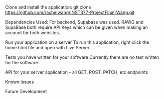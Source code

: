 Clone and install the application:
    git clone https://github.com/rachelwanq/INST377-ProjectFinal-Wang.git

Dependencies Used:
    For backend, Supabase was used.
    RAWG and SupaBase both require API Keys which can be given when making an account for both websites.

Run your application on a server
    To run this application, right click the home.html file and open with Live Server.

Tests you have written for your software
    Currently there are no test written for the software.

API for your server application - all GET, POST, PATCH, etc endpoints

Known Issues
    
Future Development
